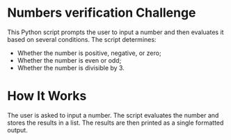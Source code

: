 # Numbers verification Challenge

This Python script prompts the user to input a number and then evaluates it based on several conditions. The script determines:

- Whether the number is positive, negative, or zero;
- Whether the number is even or odd;
- Whether the number is divisible by 3.
  
# How It Works

The user is asked to input a number.
The script evaluates the number and stores the results in a list.
The results are then printed as a single formatted output.

